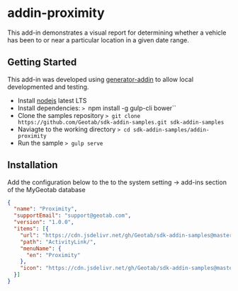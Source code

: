 # addin-proximity

This add-in demonstrates a visual report for determining whether a vehicle has been to or near a particular location in a given date range.

## Getting Started

This add-in was developed using [generator-addin](https://github.com/Geotab/generator-addin) to allow local developmented and testing.

* Install [nodejs](https://nodejs.org/en/) latest LTS
* Install dependencies: `> `npm install -g gulp-cli bower``
* Clone the samples repository `> git clone https://github.com/Geotab/sdk-addin-samples.git sdk-addin-samples`
* Naviagte to the working directory `> cd sdk-addin-samples/addin-proximity`
* Run the sample `> gulp serve`

## Installation
Add the configuration below to the to the system setting -> add-ins section of the MyGeotab database

```json
{
  "name": "Proximity",
  "supportEmail": "support@geotab.com",
  "version": "1.0.0",
  "items": [{
    "url": "https://cdn.jsdelivr.net/gh/Geotab/sdk-addin-samples@master/addin-proximity/dist/proximity.html",
    "path": "ActivityLink/",
    "menuName": {
      "en": "Proximity"
    },
    "icon": "https://cdn.jsdelivr.net/gh/Geotab/sdk-addin-samples@master/addin-proximity/dist/images/icon.svg"
  }]
}
```